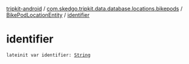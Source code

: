 [tripkit-android](../../index.md) / [com.skedgo.tripkit.data.database.locations.bikepods](../index.md) / [BikePodLocationEntity](index.md) / [identifier](./identifier.md)

# identifier

`lateinit var identifier: `[`String`](https://kotlinlang.org/api/latest/jvm/stdlib/kotlin/-string/index.html)